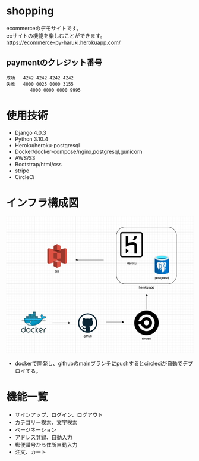 # shopping 
ecommerceのデモサイトです。  
ecサイトの機能を楽しむことができます。  
https://ecommerce-py-haruki.herokuapp.com/
## paymentのクレジット番号
```
成功   4242 4242 4242 4242
失敗   4000 0025 0000 3155
         4000 0000 0000 9995
```
# 使用技術
- Django 4.0.3
- Python 3.10.4
- Heroku/heroku-postgresql
- Docker/docker-compose/nginx,postgresql,gunicorn
- AWS/S3
- Bootstrap/html/css
- stripe
- CircleCi
# インフラ構成図
![This is an image](./media/read.jpg)
- dockerで開発し、githubのmainブランチにpushするとcircleciが自動でデプロイする。
# 機能一覧
- サインアップ、ログイン、ログアウト
- カテゴリー検索、文字検索
- ページネーション
- アドレス登録、自動入力
- 郵便番号から住所自動入力
- 注文、カート

